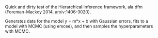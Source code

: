 Quick and dirty test of the Hierarchical Inference framework, ala dfm (Foreman-Mackey 2014, arxiv:1406-3020).

Generates data for the model y = m*x + b with Gaussian errors, fits to a model with MCMC (using emcee), and then samples the hyperparameters with MCMC.
